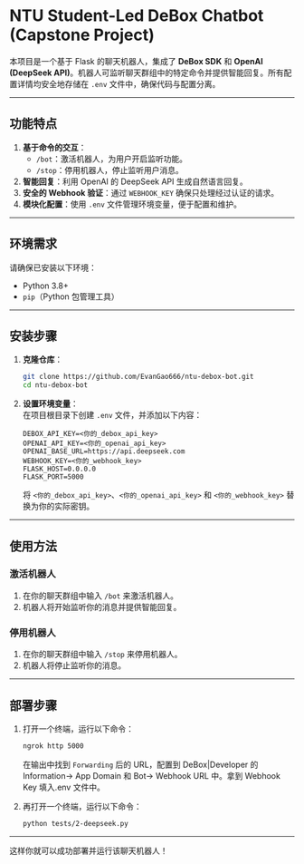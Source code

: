 # NTU Student-Led DeBox Chatbot (Capstone Project)

本项目是一个基于 Flask 的聊天机器人，集成了 **DeBox SDK** 和 **OpenAI (DeepSeek API)**。机器人可监听聊天群组中的特定命令并提供智能回复。所有配置详情均安全地存储在 `.env` 文件中，确保代码与配置分离。

---

## 功能特点

1. **基于命令的交互**：
    - `/bot`：激活机器人，为用户开启监听功能。
    - `/stop`：停用机器人，停止监听用户消息。
2. **智能回复**：利用 OpenAI 的 DeepSeek API 生成自然语言回复。
3. **安全的 Webhook 验证**：通过 `WEBHOOK_KEY` 确保只处理经过认证的请求。
4. **模块化配置**：使用 `.env` 文件管理环境变量，便于配置和维护。

---

## 环境需求

请确保已安装以下环境：

-   Python 3.8+
-   `pip`（Python 包管理工具）

---

## 安装步骤

1. **克隆仓库**：

    ```bash
    git clone https://github.com/EvanGao666/ntu-debox-bot.git
    cd ntu-debox-bot
    ```

2. **设置环境变量**：  
   在项目根目录下创建 `.env` 文件，并添加以下内容：

    ```dotenv
    DEBOX_API_KEY=<你的_debox_api_key>
    OPENAI_API_KEY=<你的_openai_api_key>
    OPENAI_BASE_URL=https://api.deepseek.com
    WEBHOOK_KEY=<你的_webhook_key>
    FLASK_HOST=0.0.0.0
    FLASK_PORT=5000
    ```

    将 `<你的_debox_api_key>`、`<你的_openai_api_key>` 和 `<你的_webhook_key>` 替换为你的实际密钥。

---

## 使用方法

### 激活机器人

1. 在你的聊天群组中输入 `/bot` 来激活机器人。
2. 机器人将开始监听你的消息并提供智能回复。

### 停用机器人

1. 在你的聊天群组中输入 `/stop` 来停用机器人。
2. 机器人将停止监听你的消息。

---

## 部署步骤

1. 打开一个终端，运行以下命令：

    ```bash
    ngrok http 5000
    ```

    在输出中找到 `Forwarding` 后的 URL，配置到 DeBox|Developer 的 Information-> App Domain 和 Bot-> Webhook URL 中。拿到 Webhook Key 填入.env 文件中。

2. 再打开一个终端，运行以下命令：

    ```bash
    python tests/2-deepseek.py
    ```

---

这样你就可以成功部署并运行该聊天机器人！
